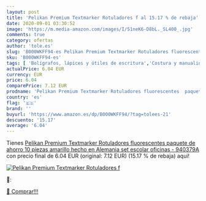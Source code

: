 ```yaml
---
layout: post
title: 'Pelikan Premium Textmarker Rotuladores f al 15.17 % de rebaja'
date: 2020-09-01 03:30:52
image: 'https://m.media-amazon.com/images/I/51neK6-D8bL._SL400_.jpg'
comments: true
category: ofertas
author: 'tole.es'
slug: 'B000WKFF94-es Pelikan Premium Textmarker Rotuladores fluorescentes...'
sku: 'B000WKFF94-es'
tags: [ 'Bolígrafos, lápices y útiles de escritura','Costura y manualidades','Dibujo','Hogar y cocina','Lápices','Marcadores','Materiales de dibujo','Oficina y papelería','Portaminas','Rotuladores y subrayadores','Subrayadores','escolar','rotuladores', ]
actualPrice: 6.04 EUR
currency: EUR
price: 6.04
comparePrice: 7.12 EUR
prodname: 'Pelikan Premium Textmarker Rotuladores fluorescentes  paquete de ahorro 10 piezas  amarillo  hecho en Alemania  set escolar  oficinas - 940379A'
country: 'es'
flag: '🇪🇸'
brand: ''
buyurl: 'https://www.amazon.es/dp/B000WKFF94/?tag=tolees-21'
descuento: '15.17'
average: '6.04'
---
```


Tienes [Pelikan Premium Textmarker Rotuladores fluorescentes  paquete de ahorro 10 piezas  amarillo  hecho en Alemania  set escolar  oficinas - 940379A](https://www.amazon.es/dp/B000WKFF94/?tag=tolees-21) con precio final de  6.04 EUR (original: 7.12 EUR) (15.17 %  de rebaja) aqui!

[![Pelikan Premium Textmarker Rotuladores f](https://m.media-amazon.com/images/I/51neK6-D8bL._SL400_.jpg)](https://www.amazon.es/dp/B000WKFF94/?tag=tolees-21)

🔎:


[🛒 Comprar!!!](https://www.amazon.es/dp/B000WKFF94/?tag=tolees-21)
